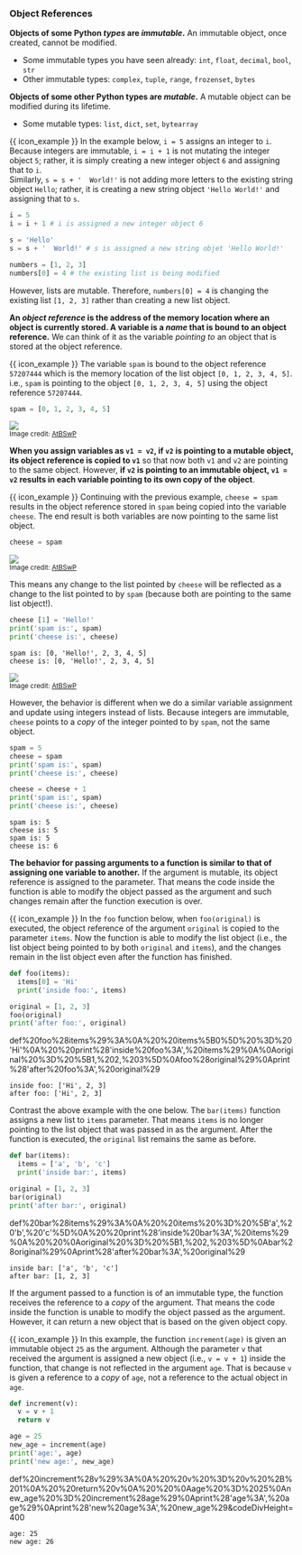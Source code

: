 ### Object References

**Objects of some Python _types_ are _immutable_.** An immutable object, once created, cannot be modified.

* Some immutable types you have seen already: `int`, `float`, `decimal`, `bool`, `str`
* Other immutable types: `complex`, `tuple`, `range`, `frozenset`, `bytes`


**Objects of some other Python types are _mutable_.** A mutable object can be modified during its lifetime.

* Some mutable types: `list`, `dict`, `set`, `bytearray`

<tip-box> 

{{ icon_example }} In the example below, `i = 5` assigns an integer to `i`. Because integers are immutable, `i = i + 1` is not mutating the integer object `5`; rather, it is simply creating a new integer object `6` and assigning that to `i`.<br>
Similarly, `s = s + '  World!'` is not adding more letters to the existing string object `Hello`; rather, it is creating a new string object `'Hello World!'` and assigning that to `s`.

```python
i = 5
i = i + 1 # i is assigned a new integer object 6

s = 'Hello'
s = s + '  World!' # s is assigned a new string objet 'Hello World!'

numbers = [1, 2, 3]
numbers[0] = 4 # the existing list is being modified
```

However, lists are mutable. Therefore, `numbers[0] = 4` is changing the existing list `[1, 2, 3]` rather than creating a new list object.

</tip-box>

 **An _object reference_ is the address of the memory location where an object is currently stored. A variable is a _name_ that is bound to an object reference.** We can think of it as the variable _pointing to_ an object that is stored at the object reference.

<tip-box> 

{{ icon_example }} The variable `spam` is bound to the object reference `57207444` which is the memory location of the list object `[0, 1, 2, 3, 4, 5]`. i.e., `spam` is pointing to the object `[0, 1, 2, 3, 4, 5]` using the object reference `57207444`.

```python
spam = [0, 1, 2, 3, 4, 5]
```
![](https://automatetheboringstuff.com/images/000081.jpg)<br>
<sub>Image credit: [AtBSwP](https://automatetheboringstuff.com)</sub>

</tip-box>

**When you assign variables as `v1 = v2`, if `v2` is pointing to a mutable object, its object reference is copied to `v1`** so that now both `v1` and `v2` are pointing to the same object. However, **if `v2` is pointing to an immutable object, `v1 = v2` results in each variable pointing to its own copy of the object**.

<tip-box> 

{{ icon_example }} Continuing with the previous example, `cheese = spam` results in the object reference stored in `spam` being copied into the variable `cheese`. The end result is both variables are now pointing to the same list object.

```python
cheese = spam
```

![](http://automatetheboringstuff.com/images/000082.jpg)<br>
<sub>Image credit: [AtBSwP](https://automatetheboringstuff.com)</sub>

This means any change to the list pointed by `cheese` will be reflected as a change to the list pointed to by `spam` (because both are pointing to the same list object!).

<include src="inputOutput.md" boilerplate>
<span id="input">

```python
cheese [1] = 'Hello!'
print('spam is:', spam)
print('cheese is:', cheese)
```
</span>
<span id="output">

```
spam is: [0, 'Hello!', 2, 3, 4, 5]
cheese is: [0, 'Hello!', 2, 3, 4, 5]
```
</span>
</include>

![](http://automatetheboringstuff.com/images/000071.jpg)<br>
<sub>Image credit: [AtBSwP](https://automatetheboringstuff.com)</sub>

However, the behavior is different when we do a similar variable assignment and update using integers instead of lists. Because integers are immutable, `cheese` points to a _copy_ of the integer pointed to by `spam`, not the same object.

<include src="inputOutput.md" boilerplate>
<span id="input">

```python
spam = 5
cheese = spam
print('spam is:', spam)
print('cheese is:', cheese)

cheese = cheese + 1
print('spam is:', spam)
print('cheese is:', cheese)
```
</span>
<span id="output">

```
spam is: 5
cheese is: 5
spam is: 5
cheese is: 6
```
</span>
</include>

</tip-box>

**The behavior for passing arguments to a function is similar to that of assigning one variable to another.** If the argument is mutable, its object reference is assigned to the parameter. That means the code inside the function is able to modify the object passed as the argument and such changes remain after the function execution is over. 

<tip-box> 

{{ icon_example }} In the `foo` function below, when `foo(original)` is executed, the object reference of the argument `original` is copied to the parameter `items`.  Now the function is able to modify the list object (i.e., the list object being pointed to by both `original` and `items`), and the changes remain in the list object even after the function has finished.

<include src="inputOutput.md" boilerplate>
<span id="input">

```python
def foo(items):
  items[0] = 'Hi'
  print('inside foo:', items)

original = [1, 2, 3]
foo(original)
print('after foo:', original)
```
</span>
<span id="output">
<include src="visualize.md" boilerplate >
  <span id="code">def%20foo%28items%29%3A%0A%20%20items%5B0%5D%20%3D%20'Hi'%0A%20%20print%28'inside%20foo%3A',%20items%29%0A%0Aoriginal%20%3D%20%5B1,%202,%203%5D%0Afoo%28original%29%0Aprint%28'after%20foo%3A',%20original%29</span>
</include>
<br>

```
inside foo: ['Hi', 2, 3]
after foo: ['Hi', 2, 3]
```
</span>
</include>

Contrast the above example with the one below. The `bar(items)` function assigns a new list to `items` parameter. That means `items` is no longer pointing to the list object that was passed in as the argument. After the function is executed, the `original` list remains the same as before.

<include src="inputOutput.md" boilerplate>
<span id="input">

```python
def bar(items):
  items = ['a', 'b', 'c']
  print('inside bar:', items)

original = [1, 2, 3]
bar(original)
print('after bar:', original)
```
</span>
<span id="output">

<include src="visualize.md" boilerplate >
<span id="code">def%20bar%28items%29%3A%0A%20%20items%20%3D%20%5B'a',%20'b',%20'c'%5D%0A%20%20print%28'inside%20bar%3A',%20items%29%0A%20%20%0Aoriginal%20%3D%20%5B1,%202,%203%5D%0Abar%28original%29%0Aprint%28'after%20bar%3A',%20original%29</span>
</include>
<br>

```
inside bar: ['a', 'b', 'c']
after bar: [1, 2, 3]
```
</span>
</include>

</tip-box>

If the argument passed to a function is of an immutable type, the function receives the reference to a _copy_ of the argument. That means the code inside the function is unable to modify the object passed as the argument. However, it can return a new object that is based on the given object copy.

<tip-box> 

{{ icon_example }} In this example, the function `increment(age)` is given an immutable object `25` as the argument. Although the parameter `v` that received the argument is assigned a new object (i.e., `v = v + 1`) inside the function, that change is not reflected in the argument `age`. That is because `v` is given a reference to a _copy_ of `age`, not a reference to the actual object in `age`.

<include src="inputOutput.md" boilerplate>
<span id="input">

```python
def increment(v):
  v = v + 1
  return v

age = 25
new_age = increment(age)
print('age:', age)
print('new age:', new_age)
```
</span>
<span id="output">

<include src="visualize.md" boilerplate >
<span id="code">def%20increment%28v%29%3A%0A%20%20v%20%3D%20v%20%2B%201%0A%20%20return%20v%0A%20%20%0Aage%20%3D%2025%0Anew_age%20%3D%20increment%28age%29%0Aprint%28'age%3A',%20age%29%0Aprint%28'new%20age%3A',%20new_age%29&codeDivHeight=400</span>
</include>
<br>

```
age: 25
new age: 26
```
</span>
</include>

</tip-box>

<include src="exercisePanel.md" boilerplate var-title="Swap Ends" var-file="e-swapEnds.md" />